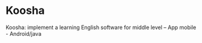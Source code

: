 # Koosha
Koosha: implement a learning English software for middle level – App mobile - Android/java

